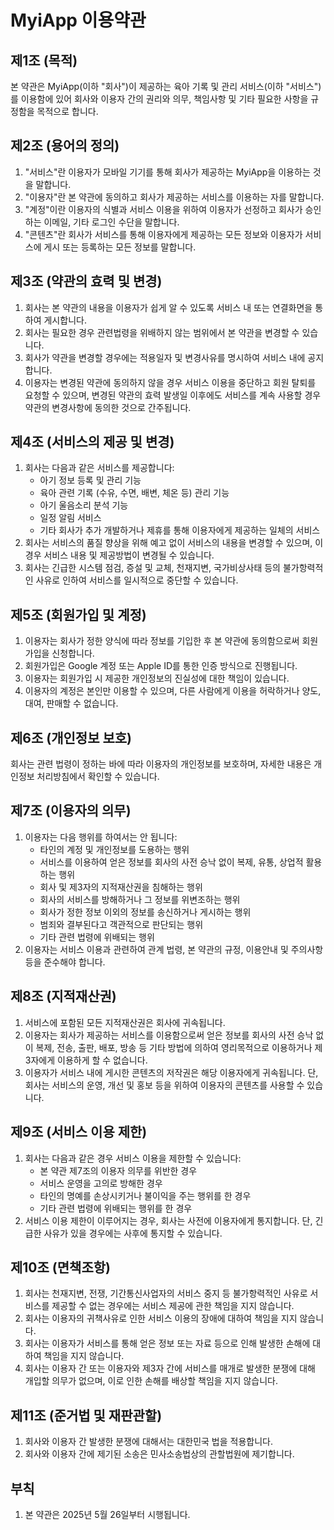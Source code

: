 # MyiApp 이용약관

## 제1조 (목적)
본 약관은 MyiApp(이하 "회사")이 제공하는 육아 기록 및 관리 서비스(이하 "서비스")를 이용함에 있어 회사와 이용자 간의 권리와 의무, 책임사항 및 기타 필요한 사항을 규정함을 목적으로 합니다.

## 제2조 (용어의 정의)
1. "서비스"란 이용자가 모바일 기기를 통해 회사가 제공하는 MyiApp을 이용하는 것을 말합니다.
2. "이용자"란 본 약관에 동의하고 회사가 제공하는 서비스를 이용하는 자를 말합니다.
3. "계정"이란 이용자의 식별과 서비스 이용을 위하여 이용자가 선정하고 회사가 승인하는 이메일, 기타 로그인 수단을 말합니다.
4. "콘텐츠"란 회사가 서비스를 통해 이용자에게 제공하는 모든 정보와 이용자가 서비스에 게시 또는 등록하는 모든 정보를 말합니다.

## 제3조 (약관의 효력 및 변경)
1. 회사는 본 약관의 내용을 이용자가 쉽게 알 수 있도록 서비스 내 또는 연결화면을 통하여 게시합니다.
2. 회사는 필요한 경우 관련법령을 위배하지 않는 범위에서 본 약관을 변경할 수 있습니다.
3. 회사가 약관을 변경할 경우에는 적용일자 및 변경사유를 명시하여 서비스 내에 공지합니다.
4. 이용자는 변경된 약관에 동의하지 않을 경우 서비스 이용을 중단하고 회원 탈퇴를 요청할 수 있으며, 변경된 약관의 효력 발생일 이후에도 서비스를 계속 사용할 경우 약관의 변경사항에 동의한 것으로 간주됩니다.

## 제4조 (서비스의 제공 및 변경)
1. 회사는 다음과 같은 서비스를 제공합니다:
   - 아기 정보 등록 및 관리 기능
   - 육아 관련 기록 (수유, 수면, 배변, 체온 등) 관리 기능
   - 아기 울음소리 분석 기능
   - 일정 알림 서비스
   - 기타 회사가 추가 개발하거나 제휴를 통해 이용자에게 제공하는 일체의 서비스
2. 회사는 서비스의 품질 향상을 위해 예고 없이 서비스의 내용을 변경할 수 있으며, 이 경우 서비스 내용 및 제공방법이 변경될 수 있습니다.
3. 회사는 긴급한 시스템 점검, 증설 및 교체, 천재지변, 국가비상사태 등의 불가항력적인 사유로 인하여 서비스를 일시적으로 중단할 수 있습니다.

## 제5조 (회원가입 및 계정)
1. 이용자는 회사가 정한 양식에 따라 정보를 기입한 후 본 약관에 동의함으로써 회원가입을 신청합니다.
2. 회원가입은 Google 계정 또는 Apple ID를 통한 인증 방식으로 진행됩니다.
3. 이용자는 회원가입 시 제공한 개인정보의 진실성에 대한 책임이 있습니다.
4. 이용자의 계정은 본인만 이용할 수 있으며, 다른 사람에게 이용을 허락하거나 양도, 대여, 판매할 수 없습니다.

## 제6조 (개인정보 보호)
회사는 관련 법령이 정하는 바에 따라 이용자의 개인정보를 보호하며, 자세한 내용은 개인정보 처리방침에서 확인할 수 있습니다.

## 제7조 (이용자의 의무)
1. 이용자는 다음 행위를 하여서는 안 됩니다:
   - 타인의 계정 및 개인정보를 도용하는 행위
   - 서비스를 이용하여 얻은 정보를 회사의 사전 승낙 없이 복제, 유통, 상업적 활용하는 행위
   - 회사 및 제3자의 지적재산권을 침해하는 행위
   - 회사의 서비스를 방해하거나 그 정보를 위변조하는 행위
   - 회사가 정한 정보 이외의 정보를 송신하거나 게시하는 행위
   - 범죄와 결부된다고 객관적으로 판단되는 행위
   - 기타 관련 법령에 위배되는 행위
2. 이용자는 서비스 이용과 관련하여 관계 법령, 본 약관의 규정, 이용안내 및 주의사항 등을 준수해야 합니다.

## 제8조 (지적재산권)
1. 서비스에 포함된 모든 지적재산권은 회사에 귀속됩니다.
2. 이용자는 회사가 제공하는 서비스를 이용함으로써 얻은 정보를 회사의 사전 승낙 없이 복제, 전송, 출판, 배포, 방송 등 기타 방법에 의하여 영리목적으로 이용하거나 제3자에게 이용하게 할 수 없습니다.
3. 이용자가 서비스 내에 게시한 콘텐츠의 저작권은 해당 이용자에게 귀속됩니다. 단, 회사는 서비스의 운영, 개선 및 홍보 등을 위하여 이용자의 콘텐츠를 사용할 수 있습니다.

## 제9조 (서비스 이용 제한)
1. 회사는 다음과 같은 경우 서비스 이용을 제한할 수 있습니다:
   - 본 약관 제7조의 이용자 의무를 위반한 경우
   - 서비스 운영을 고의로 방해한 경우
   - 타인의 명예를 손상시키거나 불이익을 주는 행위를 한 경우
   - 기타 관련 법령에 위배되는 행위를 한 경우
2. 서비스 이용 제한이 이루어지는 경우, 회사는 사전에 이용자에게 통지합니다. 단, 긴급한 사유가 있을 경우에는 사후에 통지할 수 있습니다.

## 제10조 (면책조항)
1. 회사는 천재지변, 전쟁, 기간통신사업자의 서비스 중지 등 불가항력적인 사유로 서비스를 제공할 수 없는 경우에는 서비스 제공에 관한 책임을 지지 않습니다.
2. 회사는 이용자의 귀책사유로 인한 서비스 이용의 장애에 대하여 책임을 지지 않습니다.
3. 회사는 이용자가 서비스를 통해 얻은 정보 또는 자료 등으로 인해 발생한 손해에 대하여 책임을 지지 않습니다.
4. 회사는 이용자 간 또는 이용자와 제3자 간에 서비스를 매개로 발생한 분쟁에 대해 개입할 의무가 없으며, 이로 인한 손해를 배상할 책임을 지지 않습니다.

## 제11조 (준거법 및 재판관할)
1. 회사와 이용자 간 발생한 분쟁에 대해서는 대한민국 법을 적용합니다.
2. 회사와 이용자 간에 제기된 소송은 민사소송법상의 관할법원에 제기합니다.

## 부칙
1. 본 약관은 2025년 5월 26일부터 시행됩니다. 
